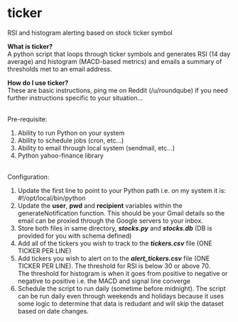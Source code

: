 # ticker
RSI and histogram alerting based on stock ticker symbol

<b>What is ticker?</b><br>
A python script that loops through ticker symbols and generates RSI (14 day average) and histogram (MACD-based metrics)
and emails a summary of thresholds met to an email address.

<b>How do I use ticker?</b><br>
These are basic instructions, ping me on Reddit (/u/roundqube) if you need further instructions specific to your situation...<br><br>

Pre-requisite:<br>
1. Ability to run Python on your system<br>
2. Ability to schedule jobs (cron, etc...)<br>
3. Ability to email through local system (sendmail, etc...)<br>
4. Python yahoo-finance library<br><br>

Configuration:<br>
1. Update the first line to point to your Python path i.e. on my system it is: #!/opt/local/bin/python<br>
2. Update the <b>user</b>, <b>pwd</b> and <b>recipient</b> variables within the generateNotification function.  This should be your Gmail details so the email can be proxied through the Google servers to your inbox.
3. Store both files in same directory, <i><b>stocks.py</b></i> and <i><b>stocks.db</b></i> (DB is provided for you with schema defined)<br>
4. Add all of the tickers you wish to track to the <i><b>tickers.csv</b></i> file (ONE TICKER PER LINE)<br>
5. Add tickers you wish to alert on to the <i><b>alert_tickers.csv</b></i> file (ONE TICKER PER LINE).  The threshold for RSI is below 30 or above 70.  
The threshold for histogram is when it goes from positive to negative or negative to positive i.e. the MACD and signal line converge<br>
6. Schedule the script to run daily (sometime before midnight).  The script can be run daily even through weekends and holidays because it
uses some logic to determine that data is redudant and will skip the dataset based on date changes.

